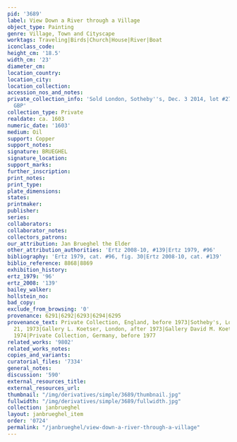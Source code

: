 ```yaml
---
pid: '3689'
label: View Down a River through a Village
object_type: Painting
genre: Village, Town and Cityscape
worktags: Traveling|Birds|Church|House|River|Boat
iconclass_code:
height_cm: '18.5'
width_cm: '23'
diameter_cm:
location_country:
location_city:
location_collection:
accession_nos_and_notes:
private_collection_info: 'Sold London, Sotheby''s, Dec. 3 2014, lot #27 for 542,000
  GBP'
collection_type: Private
realdate: ca. 1603
numeric_date: '1603'
medium: Oil
support: Copper
support_notes:
signature: BRUEGHEL
signature_location:
support_marks:
further_inscription:
print_notes:
print_type:
plate_dimensions:
states:
printmaker:
publisher:
series:
collaborators:
collaborator_notes:
collectors_patrons:
our_attribution: Jan Brueghel the Elder
other_attribution_authorities: 'Ertz 2008-10, #139|Ertz 1979, #96'
bibliography: 'Ertz 1979, cat. #96, fig. 30|Ertz 2008-10, cat. #139'
biblio_reference: 8868|8869
exhibition_history:
ertz_1979: '96'
ertz_2008: '139'
bailey_walker:
hollstein_no:
bad_copy:
exclude_from_browsing: '0'
provenance: 6291|6292|6293|6294|6295
provenance_text: Private Collection, England, before 1973|Sotheby's, London, March
  21, 1973|Gallery L. Koetser, London, after 1973|Gallery David M. Koetser, Geneva,
  1974|Private Collection, Germany, before 1977
related_works: '9802'
related_works_notes:
copies_and_variants:
curatorial_files: '7334'
general_notes:
discussion: '590'
external_resources_title:
external_resources_url:
thumbnail: "/img/derivatives/simple/3689/thumbnail.jpg"
fullwidth: "/img/derivatives/simple/3689/fullwidth.jpg"
collection: janbrueghel
layout: janbrueghel_item
order: '0724'
permalink: "/janbrueghel/view-down-a-river-through-a-village"
---
```

